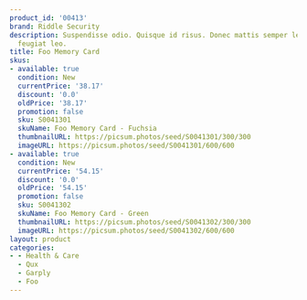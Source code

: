 ```yaml
---
product_id: '00413'
brand: Riddle Security
description: Suspendisse odio. Quisque id risus. Donec mattis semper leo. Donec interdum
  feugiat leo.
title: Foo Memory Card
skus:
- available: true
  condition: New
  currentPrice: '38.17'
  discount: '0.0'
  oldPrice: '38.17'
  promotion: false
  sku: S0041301
  skuName: Foo Memory Card - Fuchsia
  thumbnailURL: https://picsum.photos/seed/S0041301/300/300
  imageURL: https://picsum.photos/seed/S0041301/600/600
- available: true
  condition: New
  currentPrice: '54.15'
  discount: '0.0'
  oldPrice: '54.15'
  promotion: false
  sku: S0041302
  skuName: Foo Memory Card - Green
  thumbnailURL: https://picsum.photos/seed/S0041302/300/300
  imageURL: https://picsum.photos/seed/S0041302/600/600
layout: product
categories:
- - Health & Care
  - Qux
  - Garply
  - Foo
---
```

